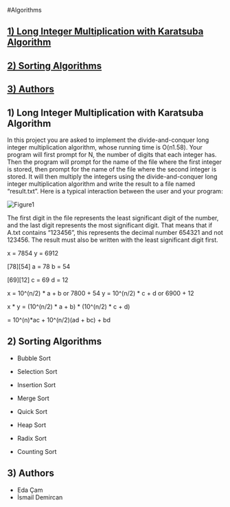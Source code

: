 #Algorithms
## [1) Long Integer Multiplication with Karatsuba Algorithm](https://github.com/ismaildemircann/Algorithms/blob/master/README.md#1-long-integer-multiplication-with-karatsuba-algorithm-1)
## [2) Sorting Algorithms](https://github.com/ismaildemircann/Algorithms/blob/master/README.md#2-sorting-algorithms-1)
## [3) Authors](https://github.com/ismaildemircann/Algorithms/blob/master/README.md#3-authors-1)

## 1) Long Integer Multiplication with Karatsuba Algorithm
In this project you are asked to implement the divide-and-conquer long integer multiplication algorithm, whose running time is O(n1.58).
Your program will first prompt for N, the number of digits that each integer has. Then the program will
prompt for the name of the file where the first integer is stored, then prompt for the name of the file
where the second integer is stored. It will then multiply the integers using the divide-and-conquer long
integer multiplication algorithm and write the result to a file named “result.txt”. Here is a typical
interaction between the user and your program:

![Figure1](https://github.com/ismaildemircann/Algorithms/blob/master/KaratsubaAlgorithm/images/Figure1.png)

The first digit in the file represents the least significant digit of the number, and the last digit represents
the most significant digit. That means that if A.txt contains “123456”, this represents the decimal number
654321 and not 123456. The result must also be written with the least significant digit first.



x = 7854
y = 6912
 
[78][54]
a = 78
b = 54

[69][12]
c = 69
d = 12

x = 10^(n/2) * a + b or 7800 + 54
y = 10^(n/2) * c + d or 6900 + 12

x * y = (10^(n/2) * a + b) * (10^(n/2) * c + d)

= 10^(n)*ac + 10^(n/2)(ad + bc) + bd


## 2) Sorting Algorithms

* Bubble Sort

* Selection Sort

* Insertion Sort

* Merge Sort

* Quick Sort

* Heap Sort

* Radix Sort

* Counting Sort

## 3) Authors
* Eda Çam
* İsmail Demircan
